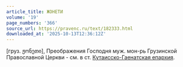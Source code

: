```yaml
---
article_title: ЖОНЕТИ
volume: '19'
page_numbers: '366'
source_url: https://pravenc.ru/text/182333.html
downloaded_at: '2025-10-13T12:36:12Z'
---
```


[груз. ჟონეთი], Преображения Господня муж. мон-рь Грузинской Православной Церкви - см. в ст. [Кутаисско-Гаенатская епархия](<https://pravenc.ru/text/Кутаисско-Гаенатская епархия.html>).
